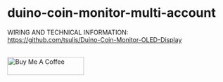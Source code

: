 # duino-coin-monitor-multi-account

WIRING AND TECHNICAL INFORMATION:<br>
https://github.com/tsulis/Duino-Coin-Monitor-OLED-Display

<br>
<a href="https://www.buymeacoffee.com/tsulis" target="_blank"><img src="https://cdn.buymeacoffee.com/buttons/default-orange.png" alt="Buy Me A Coffee" height="41" width="174"></a>
